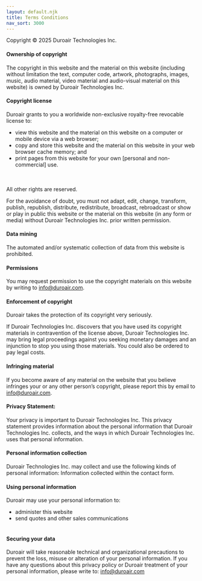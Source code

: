 ```yaml
---
layout: default.njk
title: Terms Conditions
nav_sort: 3000
---
```

<p class="copyright">Copyright © 2025 Duroair Technologies Inc.</p>

#### Ownership of copyright

The copyright in this website and the material on this website (including without limitation the text, computer code, artwork, photographs, images, music, audio material, video material and audio-visual material on this website) is owned by Duroair Technologies Inc.

#### Copyright license

Duroair grants to you a worldwide non-exclusive royalty-free revocable license to:

- view this website and the material on this website on a computer or mobile device via a web browser;
- copy and store this website and the material on this website in your web browser cache memory; and
- print pages from this website for your own [personal and non-commercial] use.

<br><br>
All other rights are reserved.

For the avoidance of doubt, you must not adapt, edit, change, transform, publish, republish, distribute, redistribute, broadcast, rebroadcast or show or play in public this website or the material on this website (in any form or media) without Duroair Technologies Inc. prior written permission.

#### Data mining

The automated and/or systematic collection of data from this website is prohibited.

#### Permissions

You may request permission to use the copyright materials on this website by writing to info@duroair.com.

#### Enforcement of copyright

Duroair takes the protection of its copyright very seriously.

If Duroair Technologies Inc. discovers that you have used its copyright materials in contravention of the license above, Duroair Technologies Inc. may bring legal proceedings against you seeking monetary damages and an injunction to stop you using those materials. You could also be ordered to pay legal costs.

#### Infringing material

If you become aware of any material on the website that you believe infringes your or any other person’s copyright, please report this by email to info@duroair.com.

#### Privacy Statement:

Your privacy is important to Duroair Technologies Inc. This privacy statement provides information about the personal information that Duroair Technologies Inc. collects, and the ways in which Duroair Technologies Inc. uses that personal information.

#### Personal information collection

Duroair Technologies Inc. may collect and use the following kinds of personal information: Information collected within the contact form.

#### Using personal information

Duroair may use your personal information to:

- administer this website
- send quotes and other sales communications
<br><br>

#### Securing your data

Duroair will take reasonable technical and organizational precautions to prevent the loss, misuse or alteration of your personal information.
If you have any questions about this privacy policy or Duroair treatment of your personal information, please write to: info@duroair.com